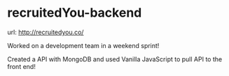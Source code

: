 # recruitedYou-backend
url: http://recruitedyou.co/

Worked on a development team in a weekend sprint!

Created a API with MongoDB and used Vanilla JavaScript to pull API to the front end!
